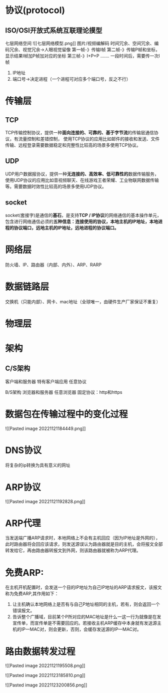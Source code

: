 # 协议(protocol)
## ISO/OSI开放式系统互联理论摸型
七层网络空间
![[七层网络模型.png]]
图片/视频编解码
时间冗余、空间冗余、编码冗余、视觉冗余->人眼视觉留像 
第一帧-》传输I帧
第二帧-》传输P帧和坐标，显示结果I帧加P帧加对应的坐标
第三帧-》I+P+P
.......
一段时间后，需要传一次I帧

1. IP地址
2. 端口号->决定进程（一个进程可对应多个端口号，反之不行）
# 传输层
## TCP
TCP传输控制协议，提供一种**面向连接的、可靠的、基于字节流**的传输层通信协议，有流量控制和差错控制，
使用TCP协议的应用比如邮件的接收和发送、文件传输、远程登录需要数据稳定和完整性比较高的场景多使用TCP协议。
## UDP
UDP用户数据报协议，提供一种**无连接的、高效率、低可靠性的**数据传输服务，使用UDP协议的应用比如音视频聊天、在线游戏王者荣耀、工业物联网数据传输等。需要数据时效性比较高的场景多使用UDP协议。
## socket
socket(套接字)是通信的**基石**，是支持**TCP / IP协议**的网络通信的基本操作单元，包含进行网络通信必须的**五种信息：连接使用的协议，本地主机的IP地址，本地进程的协议端口，远地主机的IP地址，远地进程的协议端口。**
# 网络层
防火墙、IP、路由器（内部、内外）、ARP、RARP
# 数据链路层
交换机（只能内部）、网卡、mac地址（全球唯一，由硬件生产厂家保证不重复）
# 物理层




# 架构
## C/S架构
客户端和服务器
特有客户端应用
任意协议

B/S架构
浏览器和服务器
任意浏览器
固定协议：http和https


# 数据包在传输过程中的变化过程
![[Pasted image 20221121184449.png]]





# DNS协议
将复杂的ip转换为具有意义的网址
# ARP协议
![[Pasted image 20221121192828.png]]
# ARP代理
当发送端广播ARP请求时，本地网络上不会有主机回应（因为IP地址是外网的），此时路由器将会回应该请求，则发送源误认为路由器就是目的主机，会将报文全部转发给它，再由路由器转报文到外网，则该路由器就被称为ARP代理。
# 免费ARP:
在主机开机配置时，会发送一个目的IP地址为自己IP地址的ARP请求报文，该报文称为免费ARP,其作用如下：
1. 让主机确认本地网络上是否有与自己P地址相同的主机，若有，则会返回一个错误报文。
2.  告诉整个广播域，目前某个P所对应的MAC地址是什么一这一行为就像是在发宣传单，而宣传单是不需要回应的。若接收主机ARP缓存中本身就有发送源主机的IP一MAC对，则会更新，否则，会缓存发送源的IP—MAC对。
# 路由数据转发过程
![[Pasted image 20221121195508.png]]




![[Pasted image 20221123185810.png]]


![[Pasted image 20221123200856.png]]